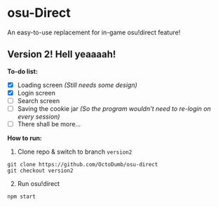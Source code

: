 # osu-Direct

An easy-to-use replacement for in-game osu!direct feature!

## Version 2! Hell yeaaaah!

**To-do list:**
- [X] Loading screen *(Still needs some design)*
- [X] Login screen
- [ ] Search screen
- [ ] Saving the cookie jar *(So the program wouldn't need to re-login on every session)*
- [ ] There shall be more...

**How to run:**

1. Clone repo & switch to branch `version2`
```shell
git clone https://github.com/OctoDumb/osu-direct
git checkout version2
```

2. Run osu!direct
```shell
npm start
```
